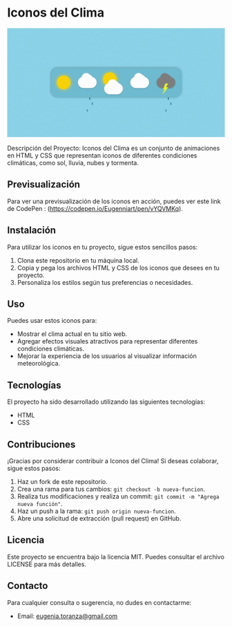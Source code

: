 # Iconos del Clima

![Iconos del Clima](gif.gif)

Descripción del Proyecto:
Iconos del Clima es un conjunto de animaciones en HTML y CSS que representan iconos de diferentes condiciones climáticas, como sol, lluvia, nubes y tormenta.

## Previsualización

Para ver una previsualización de los iconos en acción, puedes ver este link de CodePen : (https://codepen.io/Eugenniart/pen/vYQVMKq).

## Instalación

Para utilizar los iconos en tu proyecto, sigue estos sencillos pasos:

1. Clona este repositorio en tu máquina local.
2. Copia y pega los archivos HTML y CSS de los iconos que desees en tu proyecto.
3. Personaliza los estilos según tus preferencias o necesidades.

## Uso

Puedes usar estos iconos para:

- Mostrar el clima actual en tu sitio web.
- Agregar efectos visuales atractivos para representar diferentes condiciones climáticas.
- Mejorar la experiencia de los usuarios al visualizar información meteorológica.

## Tecnologías

El proyecto ha sido desarrollado utilizando las siguientes tecnologías:

- HTML
- CSS

## Contribuciones

¡Gracias por considerar contribuir a Iconos del Clima! Si deseas colaborar, sigue estos pasos:

1. Haz un fork de este repositorio.
2. Crea una rama para tus cambios: `git checkout -b nueva-funcion`.
3. Realiza tus modificaciones y realiza un commit: `git commit -m "Agrega nueva función"`.
4. Haz un push a la rama: `git push origin nueva-funcion`.
5. Abre una solicitud de extracción (pull request) en GitHub.

## Licencia

Este proyecto se encuentra bajo la licencia MIT. Puedes consultar el archivo LICENSE para más detalles.

## Contacto

Para cualquier consulta o sugerencia, no dudes en contactarme:

- Email: eugenia.toranza@gmail.com
